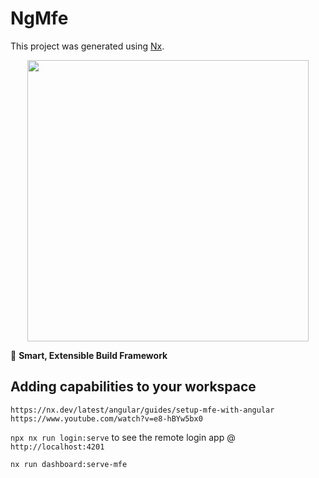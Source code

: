 

# NgMfe

This project was generated using [Nx](https://nx.dev).

<p style="text-align: center;"><img src="https://raw.githubusercontent.com/nrwl/nx/master/images/nx-logo.png" width="450"></p>

🔎 **Smart, Extensible Build Framework**

## Adding capabilities to your workspace

`https://nx.dev/latest/angular/guides/setup-mfe-with-angular`
`https://www.youtube.com/watch?v=e8-hBYw5bx0`

`npx nx run login:serve` to see the remote login app @ `http://localhost:4201`

`nx run dashboard:serve-mfe`

